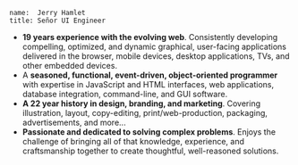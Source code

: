 ~~~
name:  Jerry Hamlet
title: Señor UI Engineer
~~~

- **19 years experience with the evolving web**. Consistently developing
  compelling, optimized, and dynamic graphical, user-facing applications
  delivered in the browser, mobile devices, desktop applications, TVs, and other
  embedded devices.
- A **seasoned, functional, event-driven, object-oriented programmer** with
  expertise in JavaScript and HTML interfaces, web applications, database
  integration, command-line, and GUI software.
- **A 22 year history in design, branding, and marketing**. Covering
  illustration, layout, copy-editing, print/web-production, packaging,
  advertisements, and more...
- **Passionate and dedicated to solving complex problems**. Enjoys the challenge
  of bringing all of that knowledge, experience, and craftsmanship together to
  create thoughtful, well-reasoned solutions.

